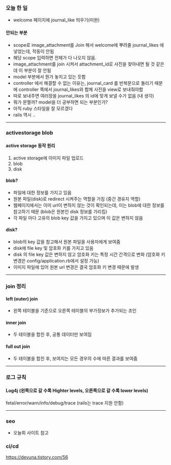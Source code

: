 ### 오늘 한 일 
- welcome 페이지에 journal_like 띄우기(미완)

#### 안되는 부분 
- scope로 image_attachment를 Join 해서 welcome에 뿌려줄 journal_likes 에 넣었는데, 작동이 안됨 
- 해당 scope 입력하면 전체가 다 나오지 않음. 
- image_attachment를 join 시켜서 attachment_id로 사진을 찾아내면 될 것 같은데 이 부분이 잘 안됨 
- model 부분에서 뭔가 놓치고 있는 듯함
- controller 에서 해결할 수 없는 이유는, journal_card 를 반복문으로 돌리기 때문에 controller 쪽에서 journal_likes와 함께 사진을 view로 보내줘야함
- 따로 보내주면 여러장을 journal_likes 의 id에 맞게 보낼 수가 없음 (내 생각) 
- 뭐가 문젤까? model을 더 공부하면 되는 부분인가? 
- 아직 ruby 스타일을 잘 모르겠다 
- rails 역시 .. 

__________


### activestorage blob
#### active storage 동작 원리 
1. active storage에 이미지 파일 업로드 
2. blob 
3. disk 

#### blob? 
- 파일에 대한 정보를 가지고 있음
- 원본 파일(disk)로 redirect 시켜주는 역할을 가짐 (중간 경유지 역할)
- 웹페이지에서는 이미 url이 변하지 않는 것이 확인되는데, 이는 blob에 대한 정보를 참고하기 때문
(blob은 원본인 disk 정보를 가리킴)
- 각 파일 마다 고유의 blob key 값을 가지고 있으며 이 값은 변하지 않음 

#### disk? 
- blob의 key 값을 참고해서 원본 파일을 사용자에게 보여줌
- disk에 file key 및 암호화 키를 가지고 있음 
- disk 의 file key 값은 변하지 않고 암호화 키는 특정 시간 간격으로 변화 
(암호화 키 변경은 config/application.rb에서 설정 가능)
- 이미지 파일에 있어 원본 url 변경은 결국 암호화 키 변경 때문에 발생 


_____


### join 정리 

#### left (outer) join
- 왼쪽 테이블을 기준으로 오른쪽 테이블의 부가정보가 추가되는 조인 
#### inner join
- 두 테이블을 합친 후, 공통 데이터만 보여짐
#### full out join
- 두 테이블을 합친 후, 보여지는 모든 경우의 수에 따른 결과를 보여줌


_____

### 로그 규칙 
#### Log4j (왼쪽으로 갈 수록 Highter levels, 오른쪽으로 갈 수록 lower levels)
fetal/error/warn/info/debug/trace
(rails는 trace 지원 안함)



_____

### seo 
- 오늘회 사이트 참고 



### ci/cd
https://devuna.tistory.com/56
